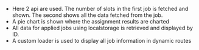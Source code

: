 * Here 2 api are used.  The number of slots in the first job is fetched and shown.  The second shows all the data fetched from the job.
* A pie chart is shown where the assignment results are charted
* All data for applied jobs using localstorage is retrieved and displayed by ID.
* A custom loader is used to display all job information in dynamic routes
